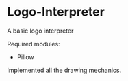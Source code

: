 # Logo-Interpreter
A basic logo interpreter

Required modules:
 - Pillow


Implemented all the drawing mechanics.

